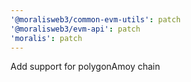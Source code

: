 ```yaml
---
'@moralisweb3/common-evm-utils': patch
'@moralisweb3/evm-api': patch
'moralis': patch
---
```


Add support for polygonAmoy chain
